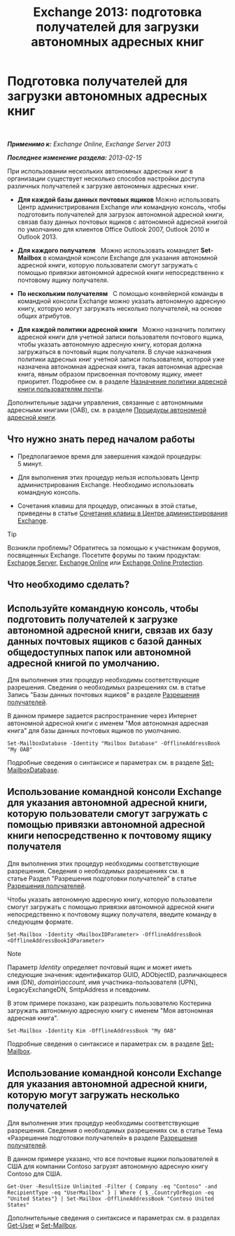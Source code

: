 ﻿---
title: 'Exchange 2013: подготовка получателей для загрузки автономных адресных книг'
TOCTitle: Подготовка получателей для загрузки автономных адресных книг
ms:assetid: 141751ac-16d3-4e3c-b70c-004aeedcb5a0
ms:mtpsurl: https://technet.microsoft.com/ru-ru/library/Aa996345(v=EXCHG.150)
ms:contentKeyID: 50487491
ms.date: 04/30/2018
mtps_version: v=EXCHG.150
ms.translationtype: HT
---

# Подготовка получателей для загрузки автономных адресных книг

 

_**Применимо к:** Exchange Online, Exchange Server 2013_

_**Последнее изменение раздела:** 2013-02-15_

При использовании нескольких автономных адресных книг в организации существует несколько способов настройки доступа различных получателей к загрузке автономных адресных книг.

  - **Для каждой базы данных почтовых ящиков** Можно использовать Центр администрирования Exchange или командную консоль, чтобы подготовить получателей для загрузок автономной адресной книги, связав базу данных почтовых ящиков с автономной адресной книгой по умолчанию для клиентов Office Outlook 2007, Outlook 2010 и Outlook 2013.

  - **Для каждого получателя**   Можно использовать командлет **Set-Mailbox** в командной консоли Exchange для указания автономной адресной книги, которую пользователи смогут загружать с помощью привязки автономной адресной книги непосредственно к почтовому ящику получателя.

  - **По нескольким получателям**   С помощью конвейерной команды в командной консоли Exchange можно указать автономную адресную книгу, которую могут загружать несколько получателей, на основе общих атрибутов.

  - **Для каждой политики адресной книги**   Можно назначить политику адресной книги для учетной записи пользователя почтового ящика, чтобы указать автономную адресную книгу, которая должна загружаться в почтовый ящик получателя. В случае назначения политики адресных книг учетной записи пользователя, которой уже назначена автономная адресная книга, такая автономная адресная книга, явным образом присвоенная почтовому ящику, имеет приоритет. Подробнее см. в разделе [Назначение политики адресной книги пользователям почты](https://docs.microsoft.com/ru-ru/exchange/address-books/address-book-policies/assign-an-address-book-policy-to-mail-users).

Дополнительные задачи управления, связанные с автономными адресными книгами (OAB), см. в разделе [Процедуры автономной адресной книги](https://docs.microsoft.com/ru-ru/exchange/address-books/offline-address-books/offline-address-book-procedures).

## Что нужно знать перед началом работы

  - Предполагаемое время для завершения каждой процедуры: 5 минут.

  - Для выполнения этих процедур нельзя использовать Центр администрирования Exchange. Необходимо использовать командную консоль.

  - Сочетания клавиш для процедур, описанных в этой статье, приведены в статье [Сочетания клавиш в Центре администрирования Exchange](keyboard-shortcuts-in-the-exchange-admin-center-exchange-online-protection-help.md).

> [!TIP]  
> Возникли проблемы? Обратитесь за помощью к участникам форумов, посвященных Exchange. Посетите форумы по таким продуктам: <a href="https://go.microsoft.com/fwlink/p/?linkid=60612">Exchange Server</a>, <a href="https://go.microsoft.com/fwlink/p/?linkid=267542">Exchange Online</a> или <a href="https://go.microsoft.com/fwlink/p/?linkid=285351">Exchange Online Protection</a>.


## Что необходимо сделать?

## Используйте командную консоль, чтобы подготовить получателей к загрузке автономной адресной книги, связав их базу данных почтовых ящиков с базой данных общедоступных папок или автономной адресной книгой по умолчанию.

Для выполнения этих процедур необходимы соответствующие разрешения. Сведения о необходимых разрешениях см. в статье Запись "Базы данных почтовых ящиков" в разделе [Разрешения получателей](recipients-permissions-exchange-2013-help.md).

В данном примере задается распространение через Интернет автономной адресной книги с именем "Моя автономная адресная книга" для базы данных почтовых ящиков по умолчанию.

    Set-MailboxDatabase -Identity "Mailbox Database" -OfflineAddressBook "My OAB"

Подробные сведения о синтаксисе и параметрах см. в разделе [Set-MailboxDatabase](https://technet.microsoft.com/ru-ru/library/bb123971\(v=exchg.150\)).

## Использование командной консоли Exchange для указания автономной адресной книги, которую пользователи смогут загружать с помощью привязки автономной адресной книги непосредственно к почтовому ящику получателя

Для выполнения этих процедур необходимы соответствующие разрешения. Сведения о необходимых разрешениях см. в статье Раздел "Разрешения подготовки получателей" в статье [Разрешения получателей](recipients-permissions-exchange-2013-help.md).

Чтобы указать автономную адресную книгу, которую пользователи смогут загружать с помощью привязки автономной адресной книги непосредственно к почтовому ящику получателя, введите команду в следующем формате.

    Set-Mailbox -Identity <MailboxIDParameter> -OfflineAddressBook <OfflineAddressBookIdParameter>

> [!NOTE]  
> Параметр <em>Identity</em> определяет почтовый ящик и может иметь следующие значения: идентификатор GUID, ADObjectID, различающееся имя (DN), <em>domain\account</em>, имя участника-пользователя (UPN), LegacyExchangeDN, SmtpAddress и псевдоним.


В этом примере показано, как разрешить пользователю Костерина загружать автономную адресную книгу с именем "Моя автономная адресная книга".

    Set-Mailbox -Identity Kim -OfflineAddressBook "My OAB"

Подробные сведения о синтаксисе и параметрах см. в разделе [Set-Mailbox](https://technet.microsoft.com/ru-ru/library/bb123981\(v=exchg.150\)).

## Использование командной консоли Exchange для указания автономной адресной книги, которую могут загружать несколько получателей

Для выполнения этих процедур необходимы соответствующие разрешения. Сведения о необходимых разрешениях см. в статье Тема «Разрешения подготовки получателей» в разделе [Разрешения получателей](recipients-permissions-exchange-2013-help.md).

В данном примере указано, что все почтовые ящики пользователей в США для компании Contoso загрузят автономную адресную книгу Contoso для США.

    Get-User -ResultSize Unlimited -Filter { Company -eq "Contoso" -and RecipientType -eq "UserMailbox" } | Where { $_.CountryOrRegion -eq "United States"} | Set-Mailbox -OfflineAddressBook "Contoso United States"

Дополнительные сведения о синтаксисе и параметрах см. в разделах [Get-User](https://technet.microsoft.com/ru-ru/library/aa996896\(v=exchg.150\)) и [Set-Mailbox](https://technet.microsoft.com/ru-ru/library/bb123981\(v=exchg.150\)).

